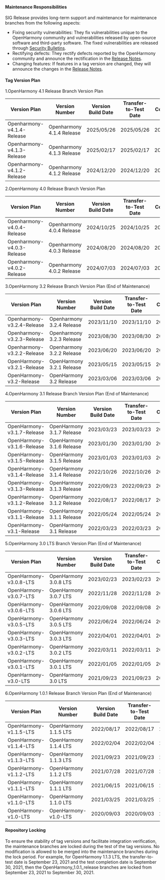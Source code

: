 #### Maintenance Responsibilities

SIG Release provides long-term support and maintenance for maintenance branches from the following aspects:

- Fixing security vulnerabilities: They fix vulnerabilities unique to the OpenHarmony community and vulnerabilities released by open-source software and third-party software. The fixed vulnerabilities are released through [Security Bulletins](https://gitee.com/openharmony/security/blob/master/en/security-disclosure/README.md).
- Rectifying defects: They rectify defects reported by the OpenHarmony community and announce the rectification in the [Release Notes](https://gitee.com/openharmony/docs/tree/master/en/release-notes).
- Changing features: If features in a tag version are changed, they will announce the changes in the [Release Notes](https://gitee.com/openharmony/docs/tree/master/zh-cn/release-notes).

#### Tag Version Plan

1.OpenHarmony 4.1 Release Branch Version Plan

| Version Plan                  | Version Number                   | Version Build Date| Transfer-to-Test Date| Test Completion Date| Status  |
| --------------------------| -------------------------| ------------ | ---------- | ------------ | ------ |
| Openharmony-v4.1.4-Release| Openharmony 4.1.4 Release| 2025/05/26   | 2025/05/26 | 2025/05/28   | Released|
| Openharmony-v4.1.3-Release| Openharmony 4.1.3 Release| 2025/02/17   | 2025/02/17 | 2025/02/20   | Released|
| Openharmony-v4.1.2-Release| Openharmony 4.1.2 Release| 2024/12/20   | 2024/12/20 | 2024/12/24   | Released|

2.OpenHarmony 4.0 Release Branch Version Plan

| Version Plan                  | Version Number                   | Version Build Date| Transfer-to-Test Date| Test Completion Date| Status  |
| --------------------------| -------------------------| ------------ | ---------- | ------------ | ------ |
| Openharmony-v4.0.4-Release| Openharmony 4.0.4 Release| 2024/10/25   | 2024/10/25 | 2024/10/29   | Released|
| Openharmony-v4.0.3-Release| Openharmony 4.0.3 Release| 2024/08/20   | 2024/08/20 | 2024/08/23   | Released|
| Openharmony-v4.0.2-Release| Openharmony 4.0.2 Release| 2024/07/03   | 2024/07/03 | 2024/07/05   | Released|

3.OpenHarmony 3.2 Release Branch Version Plan (End of Maintenance)

| Version Plan                  | Version Number                   | Version Build Date| Transfer-to-Test Date| Test Completion Date| Status  |
| --------------------------| -------------------------| ------------ | ---------- | ------------ | ------ |
| Openharmony-v3.2.4-Release| Openharmony 3.2.4 Release| 2023/11/10   | 2023/11/10 | 2023/11/15   | Released|
| Openharmony-v3.2.3-Release| Openharmony 3.2.3 Release| 2023/08/30   | 2023/08/30 | 2023/09/01   | Released|
| Openharmony-v3.2.2-Release| Openharmony 3.2.2 Release| 2023/06/20   | 2023/06/20 | 2023/06/27   | Released|
| OpenHarmony-v3.2.1-Release| OpenHarmony 3.2.1 Release| 2023/05/15   | 2023/05/15 | 2023/05/22   | Released|
| OpenHarmony-v3.2-Release  | OpenHarmony 3.2 Release  | 2023/03/06   | 2023/03/06 | 2023/03/13   | Released|

4.OpenHarmony 3.1 Release Branch Version Plan (End of Maintenance)

| Version Plan                  | Version Number                   | Version Build Date| Transfer-to-Test Date| Test Completion Date| Status  |
| -------------------------- | ------------------------- | ------------ | ---------- | ------------ | ------ |
| OpenHarmony-v3.1.7-Release| OpenHarmony 3.1.7 Release| 2023/03/23   | 2023/03/23 | 2023/03/30   | Released|
| OpenHarmony-v3.1.6-Release| OpenHarmony 3.1.6 Release| 2023/01/30   | 2023/01/30 | 2023/02/06   | Released|
| OpenHarmony-v3.1.5-Release| OpenHarmony 3.1.5 Release| 2023/01/03   | 2023/01/03 | 2023/01/10   | Released|
| OpenHarmony-v3.1.4-Release| OpenHarmony 3.1.4 Release| 2022/10/26   | 2022/10/26 | 2022/11/02   | Released|
| OpenHarmony-v3.1.3-Release| OpenHarmony 3.1.3 Release| 2022/09/23   | 2022/09/23 | 2022/09/30   | Released|
| OpenHarmony-v3.1.2-Release| OpenHarmony 3.1.2 Release| 2022/08/17   | 2022/08/17 | 2022/08/24   | Released|
| OpenHarmony-v3.1.1-Release| OpenHarmony 3.1.1 Release| 2022/05/24   | 2022/05/24 | 2022/05/31   | Released|
| OpenHarmony-v3.1-Release  | OpenHarmony 3.1 Release  | 2022/03/23   | 2022/03/23 | 2022/03/30   | Released|

5.OpenHarmony 3.0 LTS Branch Version Plan (End of Maintenance)

| Version Plan              | Version Number               | Version Build Date| Transfer-to-Test Date| Test Completion Date| Status  |
| ---------------------- | --------------------- | ------------ | ---------- | ------------ | ------ |
| OpenHarmony-v3.0.8-LTS| OpenHarmony 3.0.8 LTS| 2023/02/23   | 2023/02/23 | 2023/03/03   | Released|
| OpenHarmony-v3.0.7-LTS| OpenHarmony 3.0.7 LTS| 2022/11/28   | 2022/11/28 | 2022/12/05   | Released|
| OpenHarmony-v3.0.6-LTS| OpenHarmony 3.0.6 LTS| 2022/09/08   | 2022/09/08 | 2022/09/15   | Released|
| OpenHarmony-v3.0.5-LTS| OpenHarmony 3.0.5 LTS| 2022/06/24   | 2022/06/24 | 2022/07/01   | Released|
| OpenHarmony-v3.0.3-LTS| OpenHarmony 3.0.3 LTS| 2022/04/01   | 2022/04/01 | 2022/04/08   | Released|
| OpenHarmony-v3.0.2-LTS| OpenHarmony 3.0.2 LTS| 2022/03/11   | 2022/03/11 | 2022/03/18   | Released|
| OpenHarmony-v3.0.1-LTS| OpenHarmony 3.0.1 LTS| 2022/01/05   | 2022/01/05 | 2022/01/12   | Released|
| OpenHarmony-v3.0-LTS  | OpenHarmony 3.0 LTS  | 2021/09/23   | 2021/09/23 | 2021/09/30   | Released|

6.OpenHarmony 1.0.1 Release Branch Version Plan (End of Maintenance)

| Version Plan              | Version Number               | Version Build Date| Transfer-to-Test Date| Test Completion Date| Status  |
| ---------------------- | --------------------- | ------------ | ---------- | ------------ | ------ |
| OpenHarmony-v1.1.5-LTS| OpenHarmony 1.1.5 LTS| 2022/08/17   | 2022/08/17 | 2022/08/24   | Released|
| OpenHarmony-v1.1.4-LTS| OpenHarmony 1.1.4 LTS| 2022/02/04   | 2022/02/04 | 2022/02/11   | Released|
| OpenHarmony-v1.1.3-LTS| OpenHarmony 1.1.3 LTS| 2021/09/23   | 2021/09/23 | 2021/09/30   | Released|
| OpenHarmony-v1.1.2-LTS| OpenHarmony 1.1.2 LTS| 2021/07/28   | 2021/07/28 | 2021/08/04   | Released|
| OpenHarmony-v1.1.1-LTS| OpenHarmony 1.1.1 LTS| 2021/06/15   | 2021/06/15 | 2021/06/22   | Released|
| OpenHarmony-v1.1.0-LTS| OpenHarmony 1.1.0 LTS| 2021/03/25   | 2021/03/25 | 2021/04/01   | Released|
| OpenHarmony-v1.0-LTS  | OpenHarmony-v1.0-LTS | 2020/09/03   | 2020/09/03 | 2020/09/10   | Released|



#### Repository Locking

To ensure the stability of tag versions and facilitate integration verification, the maintenance branches are locked during the test of the tag versions. No modification is allowed to be merged into the maintenance branches during the lock period. For example, for OpenHarmony 1.1.3 LTS, the transfer-to-test date is September 23, 2021 and the test completion date is September 30, 2021, then the OpenHarmony_1.0.1_release branches are locked from September 23, 2021 to September 30, 2021.
